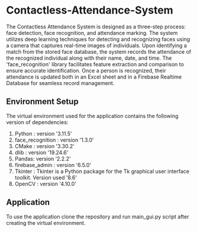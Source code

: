 # Contactless-Attendance-System

The Contactless Attendance System is designed as a three-step process: face detection, face recognition, and attendance marking. The system utilizes deep learning techniques for detecting and recognizing faces using a camera that captures real-time images of individuals. Upon identifying a match from the stored face database, the system records the attendance of the recognized individual along with their name, date, and time. The 'face_recognition' library facilitates feature extraction and comparison to ensure accurate identification. Once a person is recognized, their attendance is updated both in an Excel sheet and in a Firebase Realtime Database for seamless record management.
## Environment Setup

The virtual environment used for the application contains the following version of dependencies:

1. Python : version  '3.11.5’
2. face_recognition : version '1.3.0'
3. CMake : version  '3.30.2'
4. dlib : version  '19.24.6' 
5. Pandas: version ‘2.2.2’
6. firebase_admin : version '6.5.0'
7. Tkinter : Tkinter is a Python package for the Tk graphical user interface toolkit. Version used '8.6' 
9. OpenCV : version '4.10.0'

## Application

To use the application clone the repository and run main_gui.py script after creating the virtual environment.
